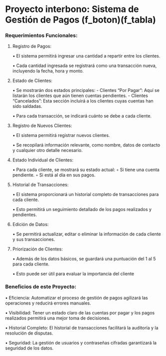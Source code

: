 # Proyecto interbono: Sistema de Gestión de Pagos (f_boton)(f_tabla)

### Requerimientos Funcionales:

1. Registro de Pagos:

    • El sistema permitirá ingresar una cantidad a repartir entre los clientes.

    • Cada cantidad ingresada se registrará como una transacción nueva, incluyendo la fecha, hora y monto.

2. Estado de Clientes:

    • Se mostrarán dos estados principales:
        - Clientes “Por Pagar”: Aquí se listarán los clientes que aún tienen cuentas pendientes.
        - Clientes “Cancelados”: Esta sección incluirá a los clientes cuyas cuentas han sido saldadas.

    • Para cada transacción, se indicará cuánto se debe a cada cliente.

3. Registro de Nuevos Clientes:

    • El sistema permitirá registrar nuevos clientes.

    • Se recopilará información relevante, como nombre, datos de contacto y cualquier otro detalle necesario.

4. Estado Individual de Clientes:

    • Para cada cliente, se mostrará su estado actual:
        ◦ Si tiene una cuenta pendiente.
        ◦ Si está al día en sus pagos.

5. Historial de Transacciones:

    • El sistema proporcionará un historial completo de transacciones para cada cliente.

    • Esto permitirá un seguimiento detallado de los pagos realizados y pendientes.

6. Edición de Datos:

    • Se permitirá actualizar, editar o eliminar la información de cada cliente y sus transacciones.

7. Priorización de Clientes:

    • Además de los datos básicos, se guardará una puntuación del 1 al 5 para cada cliente.

    • Esto puede ser útil para evaluar la importancia del cliente

### Beneficios de este Proyecto:

• Eficiencia: Automatizar el proceso de gestión de pagos agilizará las operaciones y reducirá errores manuales.

• Visibilidad: Tener un estado claro de las cuentas por pagar y los pagos realizados permitirá una mejor toma de decisiones.

• Historial Completo: El historial de transacciones facilitará la auditoría y la resolución de disputas.

• Seguridad: La gestión de usuarios y contraseñas cifradas garantizará la seguridad de los datos. 